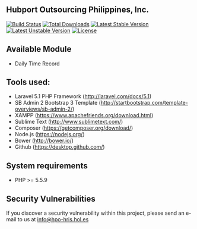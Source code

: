## Hubport Outsourcing Philippines, Inc.

[![Build Status](https://travis-ci.org/laravel/framework.svg)](https://travis-ci.org/laravel/framework)
[![Total Downloads](https://poser.pugx.org/laravel/framework/d/total.svg)](https://packagist.org/packages/laravel/framework)
[![Latest Stable Version](https://poser.pugx.org/laravel/framework/v/stable.svg)](https://packagist.org/packages/laravel/framework)
[![Latest Unstable Version](https://poser.pugx.org/laravel/framework/v/unstable.svg)](https://packagist.org/packages/laravel/framework)
[![License](https://poser.pugx.org/laravel/framework/license.svg)](https://packagist.org/packages/laravel/framework)

## Available Module

- Daily Time Record

## Tools used:

- Laravel 5.1 PHP Framework (http://laravel.com/docs/5.1)
- SB Admin 2 Bootstrap 3 Template (http://startbootstrap.com/template-overviews/sb-admin-2/)
- XAMPP (https://www.apachefriends.org/download.html)
- Sublime Text (http://www.sublimetext.com/)
- Composer (https://getcomposer.org/download/)
- Node.js (https://nodejs.org/)
- Bower (http://bower.io/)
- Github (https://desktop.github.com/)

## System requirements

- PHP >= 5.5.9

## Security Vulnerabilities

If you discover a security vulnerability within this project, please send an e-mail to us at info@hpo-hris.hol.es


